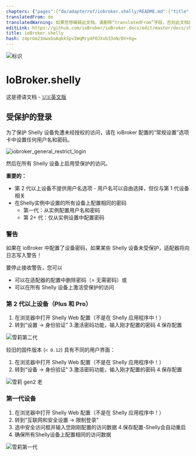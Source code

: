 ```yaml
---
chapters: {"pages":{"de/adapterref/iobroker.shelly/README.md":{"title":{"de":"ioBroker.shelly"},"content":"de/adapterref/iobroker.shelly/README.md"},"de/adapterref/iobroker.shelly/protocol-coap.md":{"title":{"de":"ioBroker.shelly"},"content":"de/adapterref/iobroker.shelly/protocol-coap.md"},"de/adapterref/iobroker.shelly/protocol-mqtt.md":{"title":{"de":"ioBroker.shelly"},"content":"de/adapterref/iobroker.shelly/protocol-mqtt.md"},"de/adapterref/iobroker.shelly/restricted-login.md":{"title":{"de":"ioBroker.shelly"},"content":"de/adapterref/iobroker.shelly/restricted-login.md"},"de/adapterref/iobroker.shelly/state-changes.md":{"title":{"de":"ioBroker.shelly"},"content":"de/adapterref/iobroker.shelly/state-changes.md"},"de/adapterref/iobroker.shelly/faq.md":{"title":{"de":"ioBroker.shelly"},"content":"de/adapterref/iobroker.shelly/faq.md"},"de/adapterref/iobroker.shelly/debug.md":{"title":{"de":"ioBroker.shelly"},"content":"de/adapterref/iobroker.shelly/debug.md"}}}
translatedFrom: de
translatedWarning: 如果您想编辑此文档，请删除“translatedFrom”字段，否则此文档将再次自动翻译
editLink: https://github.com/ioBroker/ioBroker.docs/edit/master/docs/zh-cn/adapterref/iobroker.shelly/restricted-login.md
title: ioBroker.shelly
hash: z4prGm23mwxbuAqkkSpvIWqMry4F0JXvb33oN/DV+6g=
---
```

![标识](../../../de/admin/shelly.png)

# IoBroker.shelly
这是德语文档 - [🇺🇸英文版](../en/restricted-login.md)

## 受保护的登录
为了保护 Shelly 设备免遭未经授权的访问，请在 ioBroker 配置的“常规设置”选项卡中设置任何用户名和密码。

![iobroker_general_restrict_login](../../../de/adapterref/iobroker.shelly/img/iobroker_general_restrict_login.png)

然后在所有 Shelly 设备上启用受保护的访问。

**重要的：**

- 第 2 代以上设备不提供用户名选项 - 用户名可以自由选择，但仅与第 1 代设备相关
- 在Shelly实例中设置的所有设备上配置相同的密码
    - 第一代：从实例配置用户名和密码
    - 第 2+ 代：仅从实例设置中配置密码

### 警告
如果在 ioBroker 中配置了设备密码，如果某些 Shelly 设备未受保护，适配器将向日志写入警告！

要停止接收警告，您可以

- 可以在适配器的配置中删除密码（= 无需密码）或
- 可以在所有 Shelly 设备上激活受保护的访问

### 第 2 代以上设备（Plus 和 Pro）
1. 在浏览器中打开 Shelly Web 配置（不是在 Shelly 应用程序中！）
2. 转到“设置 -> 身份验证”
3.激活密码功能，输入刚才配置的密码
4.保存配置

![雪莉第二代](../../../de/adapterref/iobroker.shelly/img/shelly_restrict_login-gen2.png)

较旧的固件版本 (`< 0.12`) 具有不同的用户界面：

1. 在浏览器中打开 Shelly Web 配置（不是在 Shelly 应用程序中！）
2. 转到“设备 -> 身份验证”
3.激活密码功能，输入刚才配置的密码
4.保存配置

![雪莉 gen2 老](../../../de/adapterref/iobroker.shelly/img/shelly_restrict_login-gen2-old.png)

### 第一代设备
1. 在浏览器中打开 Shelly Web 配置（不是在 Shelly 应用程序中！）
2. 转到“互联网和安全设置 -> 限制登录”
3. 选中安全访问框并输入您刚刚配置的访问数据
4.保存配置-Shelly会自动重启
5. 确保所有Shelly设备上配置相同的访问数据

![雪莉第一代](../../../de/adapterref/iobroker.shelly/img/shelly_restrict_login-gen1.png)
